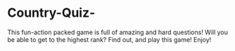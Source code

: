 # Country-Quiz-
This fun-action packed game is full of amazing and hard questions! Will you be able to get to the highest rank? Find out, and play this game! Enjoy!
